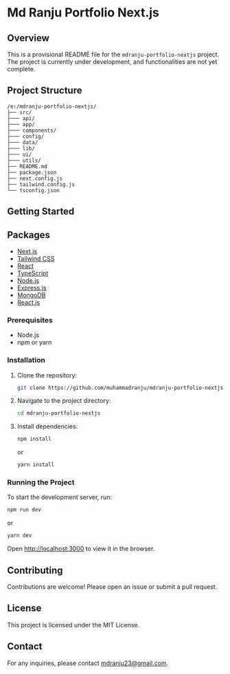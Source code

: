 # Md Ranju Portfolio Next.js

## Overview

This is a provisional README file for the `mdranju-portfolio-nextjs` project. The project is currently under development, and functionalities are not yet complete.

## Project Structure

```
/e:/mdranju-portfolio-nextjs/
├── src/
├─── api/
├─── app/
├─── components/
├─── config/
├─── data/
├─── lib/
├─── ui/
├─── utils/
├── README.md
├── package.json
├── next.config.js
├── tailwind.config.js
└── tsconfig.json
```

## Getting Started

## Packages

- [Next.js](https://nextjs.org/)
- [Tailwind CSS](https://tailwindcss.com/)
- [React](https://reactjs.org/)
- [TypeScript](https://www.typescriptlang.org/)
- [Node.js](https://nodejs.org/)
- [Express.js](https://expressjs.com/)
- [MongoDB](https://www.mongodb.com/)
- [React.js](https://reactjs.org/)

### Prerequisites

- Node.js
- npm or yarn

### Installation

1. Clone the repository:
   ```bash
   git clone https://github.com/muhammadranju/mdranju-portfolio-nextjs
   ```
2. Navigate to the project directory:
   ```bash
   cd mdranju-portfolio-nextjs
   ```
3. Install dependencies:
   ```bash
   npm install
   ```
   or
   ```bash
   yarn install
   ```

### Running the Project

To start the development server, run:

```bash
npm run dev
```

or

```bash
yarn dev
```

Open [http://localhost:3000](http://localhost:3000) to view it in the browser.

## Contributing

Contributions are welcome! Please open an issue or submit a pull request.

## License

This project is licensed under the MIT License.

## Contact

For any inquiries, please contact mdranju23@gmail.com.
